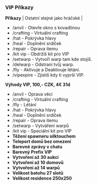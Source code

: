 ### VIP Příkazy

**Příkazy**
| Ostatní stejné jako hráčské |

- /anvil - Otevře okno s kovadlinou
- /crafting - Virtuální crafting
- /hat - Pokrývka hlavy
- /heal - Doplnění srdíček
- /repair - Oprava itemu
- /kit vip - Obdržíš kit pro VIP
- /setwarp <warp> - Vytvoří warp tam kde stojíš.
- /delwarp <warp> - Odstraní tvůj warp.
- /fly - Aktivuje a Deaktivuje létání.
- /vipexpire - Zjistíš kdy ti vyprší VIP.

**Výhody VIP, 100,- CZK, 4€ 31d**
- /anvil - Oprava věcí
- /crafting - Virtuální crafting
- /fly - Létání
- /hat - Pokrývka hlavy
- /heal - Doplnění srdíček
- /repair - Oprava itemu
- /setwarp - Vytváření warpů
- /kit vip - Speciální kit pro VIP
- **Těžení spawneru silktouchem**
- **Teleport domů bez omezení**
- **Barevné zprávy v chatu**
- **Barevný Prefix VIP**
- **Vytvoření až 30 aukcí**
- **Vytvoření až 10 domovů**
- **Vytvoření až 14 warpů**
- **Velikost batohu 27 slotů**
- **Velikost residence 250x250**